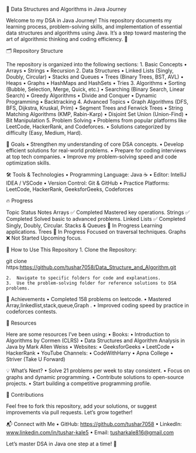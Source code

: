 🚀 Data Structures and Algorithms in Java Journey

Welcome to my DSA in Java Journey! This repository documents my learning process, problem-solving skills, and implementation of essential data structures and algorithms using Java. It’s a step toward mastering the art of algorithmic thinking and coding efficiency. 🎯

🗂️ Repository Structure

The repository is organized into the following sections:
	1.	Basic Concepts
	•	Arrays
	•	Strings
	•	Recursion
	2.	Data Structures
	•	Linked Lists (Singly, Doubly, Circular)
	•	Stacks and Queues
	•	Trees (Binary Trees, BST, AVL)
	•	Heaps
	•	Graphs
	•	HashMaps and HashSets
	•	Tries
	3.	Algorithms
	•	Sorting (Bubble, Selection, Merge, Quick, etc.)
	•	Searching (Binary Search, Linear Search)
	•	Greedy Algorithms
	•	Divide and Conquer
	•	Dynamic Programming
	•	Backtracking
	4.	Advanced Topics
	•	Graph Algorithms (DFS, BFS, Dijkstra, Kruskal, Prim)
	•	Segment Trees and Fenwick Trees
	•	String Matching Algorithms (KMP, Rabin-Karp)
	•	Disjoint Set Union (Union-Find)
	•	Bit Manipulation
	5.	Problem Solving
	•	Problems from popular platforms like LeetCode, HackerRank, and Codeforces.
	•	Solutions categorized by difficulty (Easy, Medium, Hard).

🎯 Goals
	•	Strengthen my understanding of core DSA concepts.
	•	Develop efficient solutions for real-world problems.
	•	Prepare for coding interviews at top tech companies.
	•	Improve my problem-solving speed and code optimization skills.

🛠️ Tools & Technologies
	•	Programming Language: Java ☕
	•	Editor: IntelliJ IDEA / VSCode
	•	Version Control: Git & GitHub
	•	Practice Platforms: LeetCode, HackerRank, GeeksforGeeks, Codeforces

🔥 Progress

Topic	Status	Notes
Arrays	✅ Completed	Mastered key operations.
Strings	✅ Completed	Solved basic to advanced problems.
Linked Lists	✅ Completed	Singly, Doubly, Circular.
Stacks & Queues	🚧 In Progress	Learning applications.
Trees	🚧 In Progress	Focused on traversal techniques.
Graphs	❌ Not Started	Upcoming focus.

📂 How to Use This Repository
	1.	Clone the Repository:

git clone https:https://github.com/tushar7058/Data_Structure_and_Algorithm.git


	2.	Navigate to specific folders for code and explanations.
	3.	Use the problem-solving folder for reference solutions to DSA problems.

🌟 Achievements
	•	Completed  158 problems on leetcode.
	•	Mastered Array,linkedlist,stack,queue,Graph .
	•	Improved coding speed by practice in codeforces contests.

📖 Resources

Here are some resources I’ve been using:
	•	Books:
	•	Introduction to Algorithms by Cormen (CLRS)
	•	Data Structures and Algorithm Analysis in Java by Mark Allen Weiss
	•	Websites:
	•	GeeksforGeeks
	•	LeetCode
	•	HackerRank
	•	YouTube Channels:
	•	CodeWithHarry
	•	Apna College
	•	Striver (Take U Forward)

💡 What’s Next?
	•	Solve 21 problems per week to stay consistent.
	•	Focus on graphs and dynamic programming.
	•	Contribute solutions to open-source projects.
	•	Start building a competitive programming profile.

🤝 Contributions

Feel free to fork this repository, add your solutions, or suggest improvements via pull requests. Let’s grow together!

📬 Connect with Me
	•	GitHub: https://github.com/tushar7058
	•	LinkedIn: www.linkedin.com/in/tushar-kale5
	•	Email: tusharkale816@gmail.com

Let’s master DSA in Java one step at a time! 🚀
